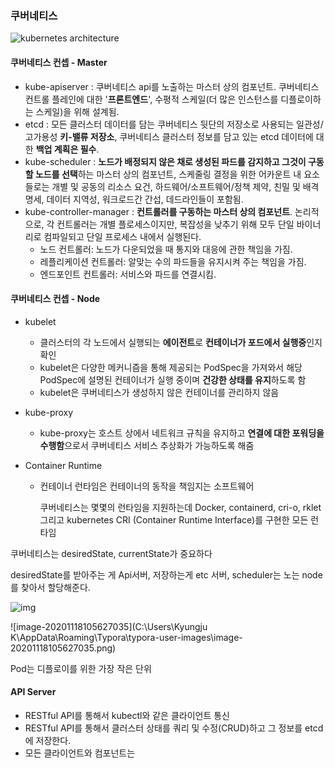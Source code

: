 ### 쿠버네티스



![kubernetes architecture](https://geekflare.com/wp-content/uploads/2019/12/kubernetes-architecture.png)

#### 쿠버네티스 컨셉 - Master

* kube-apiserver : 쿠버네티스 api를 노출하는 마스터 상의 컴포넌트. 쿠버네티스 컨트롤 플레인에 대한 '**프론트엔드**', 수평적 스케일(더 많은 인스턴스를 디플로이하는 스케일)을 위해 설계됨.
* etcd : 모든 클러스터 데이터를 담는 쿠버네티스 뒷단의 저장소로 사용되는 일관성/고가용성 **키-밸류 저장소**, 쿠버네티스 클러스터 정보를 담고 있는 etcd 데이터에 대한 **백업 계획은 필수**. 
* kube-scheduler : **노드가 배정되지 않은 채로 생성된 파드를 감지하고 그것이 구동할 노드를 선택**하는 마스터 상의 컴포넌트, 스케줄링 결정을 위한 어카운트 내 요소들로는 개별 및 공동의 리소스 요건, 하드웨어/소프트웨어/정책 제약, 친밀 및 배격 명세, 데이터 지역성, 워크로드간 간섭, 데드라인들이 포함됨.
* kube-controller-manager : **컨트롤러를 구동하는 마스터 상의 컴포넌트**. 논리적으로, 각 컨트롤러는 개별 플로세스이지만, 복잡성을 낮추기 위해 모두 단일 바이너리로 컴파일되고 단일 프로세스 내에서 실행된다. 
  - 노드 컨트롤러: 노드가 다운되었을 때 통지와 대응에 관한 책임을 가짐.
  - 레플리케이션 컨트롤러: 알맞는 수의 파드들을 유지시켜 주는 책임을 가짐.
  - 엔드포인트 컨트롤러: 서비스와 파드를 연결시킴.



#### 쿠버네티스 컨셉 - Node

* kubelet 

  - 클러스터의 각 노드에서 실행되는 **에이전트**로 **컨테이너가 포드에서 실행중**인지 확인
  - kubelet은 다양한 메커니즘을 통해 제공되는 PodSpec을 가져와서 해당 PodSpec에 설명된 컨테이너가 실행 중이며 **건강한 상태를 유지**하도록 함
  - kubelet은 쿠버네티스가 생성하지 않은 컨테이너를 관리하지 않음

* kube-proxy

  - kube-proxy는 호스트 상에서 네트워크 규칙을 유지하고 **연결에 대한 포워딩을 수행함**으로서 쿠버네티스 서비스 추상화가 가능하도록 해줌

* Container Runtime

  - 컨테이너 런타임은 컨테이너의 동작을 책임지는 소프트웨어

    쿠버네티스는 몇몇의 런타임을 지원하는데 Docker, containerd, cri-o, rklet 그리고 kubernetes CRI (Container Runtime Interface)를 구현한 모든 런타임



쿠버네티스는 desiredState, currentState가 중요하다

desiredState를 받아주는 게 Api서버, 저장하는게 etc 서버, scheduler는 노는 node를 찾아서 할당해준다. 

![img](https://blogfiles.pstatic.net/MjAxOTA0MTFfMjIz/MDAxNTU0OTYzOTgzOTg3.s4QFgDOUqkaveeI_AO2bkNkyNc83HtCLm_Ekxc_2Zv4g.GMOiAfXP9Xgp1RJuaRoTYarZI4DR8OLr7scp0rc-bYAg.PNG.alice_k106/%EC%8A%A4%ED%81%AC%EB%A6%B0%EC%83%B7_2019-04-11_%EC%98%A4%ED%9B%84_3.25.12.png?type=w2)

![image-20201118105627035](C:\Users\Kyungju K\AppData\Roaming\Typora\typora-user-images\image-20201118105627035.png)

Pod는 디플로이를 위한 가장 작은 단위



#### API Server

- RESTful API를 통해서 kubectl와 같은 클라이언트 통신
- RESTful API를 통해서 클러스터 상태를 쿼리 및 수정(CRUD)하고 그 정보를 etcd에 저장한다. 
- 모든 클라이언트와 컴포넌트는 